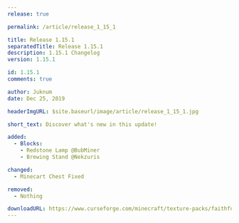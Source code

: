 ```yaml
---
release: true

permalink: /article/release_1_15_1

title: Release 1.15.1
separatedTitle: Release 1.15.1
description: 1.15.1 Changelog
version: 1.15.1

id: 1.15.1
comments: true

author: Juknum
date: Dec 25, 2019

headerImgURL: $site.baseurl/image/article/release_1_15_1.jpg

short_text: Discover what's new in this update!

added:
  - Blocks:
    - Redstone Lamp @BubMiner
    - Brewing Stand @Nekzuris

changed:
  - Minecart Chest Fixed

removed:
  - Nothing

downloadURL: https://www.curseforge.com/minecraft/texture-packs/faithful-3d/files/2849351
---
```

